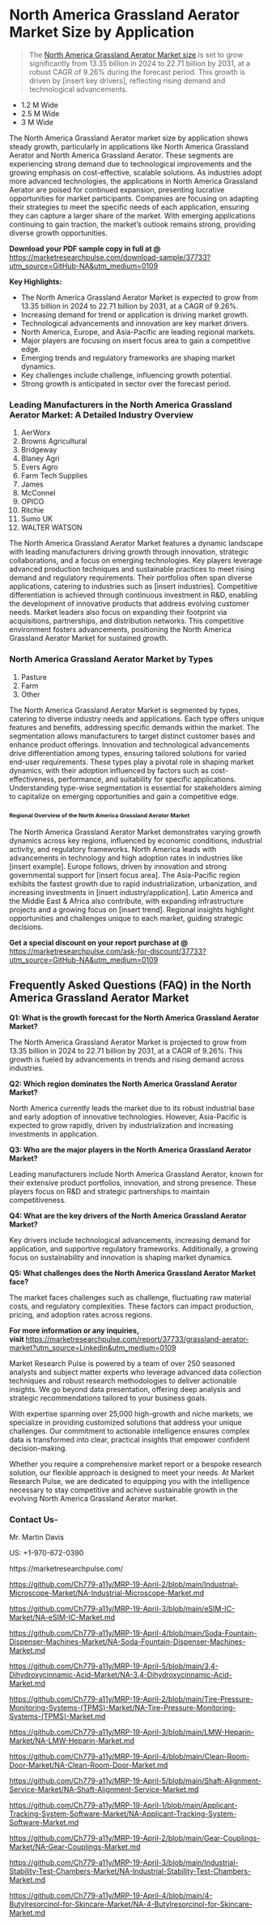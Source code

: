 <h1>North America Grassland Aerator Market&nbsp;Size by Application</h1><blockquote><p>The <a href="https://marketresearchpulse.com/download-sample/37733?utm_source=GitHub-NA&amp;utm_medium=0109">North America Grassland Aerator Market size</a> is set to grow significantly from 13.35 billion in 2024 to 22.71 billion by 2031, at a robust CAGR of 9.26% during the forecast period. This growth is driven by [insert key drivers], reflecting rising demand and technological advancements.</p></blockquote><ul><li>1.2 M Wide<li> 2.5 M Wide<li> 3 M Wide</li></ul><p>The North America Grassland Aerator market size by application shows steady growth, particularly in applications like North America Grassland Aerator and North America Grassland Aerator. These segments are experiencing strong demand due to technological improvements and the growing emphasis on cost-effective, scalable solutions. As industries adopt more advanced technologies, the applications in North America Grassland Aerator are poised for continued expansion, presenting lucrative opportunities for market participants. Companies are focusing on adapting their strategies to meet the specific needs of each application, ensuring they can capture a larger share of the market. With emerging applications continuing to gain traction, the market’s outlook remains strong, providing diverse growth opportunities.</p><p><strong>Download your PDF sample copy in full at @ </strong><a href="https://marketresearchpulse.com/download-sample/37733?utm_source=GitHub-NA&amp;utm_medium=0109">https://marketresearchpulse.com/download-sample/37733?utm_source=GitHub-NA&amp;utm_medium=0109</a></p><p><strong>Key Highlights: </strong></p><ul><li>The North America Grassland Aerator Market is expected to grow from 13.35 billion in 2024 to 22.71 billion by 2031, at a CAGR of 9.26%.</li><li>Increasing demand for trend or application is driving market growth.</li><li>Technological advancements and innovation are key market drivers.</li><li>North America, Europe, and Asia-Pacific are leading regional markets.</li><li>Major players are focusing on insert focus area to gain a competitive edge.</li><li>Emerging trends and regulatory frameworks are shaping market dynamics.</li><li>Key challenges include challenge, influencing growth potential.</li><li>Strong growth is anticipated in sector over the forecast period.</li></ul><h3>Leading Manufacturers in the North America Grassland Aerator Market: A Detailed Industry Overview</h3><ol><li>AerWorx</li><li>Browns Agricultural</li><li>Bridgeway</li><li>Blaney Agri</li><li>Evers Agro</li><li>Farm Tech Supplies</li><li>James</li><li>McConnel</li><li>OPICO</li><li>Ritchie</li><li>Sumo UK</li><li>WALTER WATSON</li></ol><div class="flex max-w-full flex-col flex-grow"><div class="min-h-8 text-message flex w-full flex-col items-end gap-2 whitespace-normal break-words [.text-message+&amp;]:mt-5" dir="auto" data-message-author-role="assistant" data-message-id="fd8432e4-4910-450d-b182-61b7bfb0a01f" data-message-model-slug="gpt-4o"><div class="flex w-full flex-col gap-1 empty:hidden first:pt-[3px]"><div class="markdown prose w-full break-words dark:prose-invert light"><p>The North America Grassland Aerator Market features a dynamic landscape with leading manufacturers driving growth through innovation, strategic collaborations, and a focus on emerging technologies. Key players leverage advanced production techniques and sustainable practices to meet rising demand and regulatory requirements. Their portfolios often span diverse applications, catering to industries such as [insert industries]. Competitive differentiation is achieved through continuous investment in R&amp;D, enabling the development of innovative products that address evolving customer needs. Market leaders also focus on expanding their footprint via acquisitions, partnerships, and distribution networks. This competitive environment fosters advancements, positioning the North America Grassland Aerator Market for sustained growth.</p></div></div></div></div><h3>North America Grassland Aerator Market by Types</h3><ol><li>Pasture<li> Farm<li> Other</li></ol><div class="flex max-w-full flex-col flex-grow"><div class="min-h-8 text-message flex w-full flex-col items-end gap-2 whitespace-normal break-words [.text-message+&amp;]:mt-5" dir="auto" data-message-author-role="assistant" data-message-id="084470be-0bb7-4664-bddf-5156b4f41249" data-message-model-slug="gpt-4o-mini"><div class="flex w-full flex-col gap-1 empty:hidden first:pt-[3px]"><div class="markdown prose w-full break-words dark:prose-invert light"><p>The North America Grassland Aerator Market is segmented by types, catering to diverse industry needs and applications. Each type offers unique features and benefits, addressing specific demands within the market. The segmentation allows manufacturers to target distinct customer bases and enhance product offerings. Innovation and technological advancements drive differentiation among types, ensuring tailored solutions for varied end-user requirements. These types play a pivotal role in shaping market dynamics, with their adoption influenced by factors such as cost-effectiveness, performance, and suitability for specific applications. Understanding type-wise segmentation is essential for stakeholders aiming to capitalize on emerging opportunities and gain a competitive edge.</p></div></div></div></div><h3><span style="font-size: 11px;">Regional Overview of the North America Grassland Aerator Market</span></h3><div class="flex max-w-full flex-col flex-grow"><div class="min-h-8 text-message flex w-full flex-col items-end gap-2 whitespace-normal break-words [.text-message+&amp;]:mt-5" dir="auto" data-message-author-role="assistant" data-message-id="e9038762-ce64-4e30-91c9-9bd413514231" data-message-model-slug="gpt-4o-mini"><div class="flex w-full flex-col gap-1 empty:hidden first:pt-[3px]"><div class="markdown prose w-full break-words dark:prose-invert light"><p>The North America Grassland Aerator Market demonstrates varying growth dynamics across key regions, influenced by economic conditions, industrial activity, and regulatory frameworks. North America leads with advancements in technology and high adoption rates in industries like [insert example]. Europe follows, driven by innovation and strong governmental support for [insert focus area]. The Asia-Pacific region exhibits the fastest growth due to rapid industrialization, urbanization, and increasing investments in [insert industry/application]. Latin America and the Middle East &amp; Africa also contribute, with expanding infrastructure projects and a growing focus on [insert trend]. Regional insights highlight opportunities and challenges unique to each market, guiding strategic decisions.</p></div></div></div></div><p><strong>Get a special discount on your report purchase at @ </strong><a href="https://marketresearchpulse.com/ask-for-discount/37733?utm_source=GitHub-NA&amp;utm_medium=0109">https://marketresearchpulse.com/ask-for-discount/37733?utm_source=GitHub-NA&amp;utm_medium=0109</a></p><h2>Frequently Asked Questions (FAQ) in the North America Grassland Aerator Market</h2><p><strong>Q1: What is the growth forecast for the North America Grassland Aerator Market?</strong></p><p>The North America Grassland Aerator Market is projected to grow from 13.35 billion in 2024 to 22.71 billion by 2031, at a CAGR of 9.26%. This growth is fueled by advancements in trends and rising demand across industries.</p><p><strong>Q2: Which region dominates the North America Grassland Aerator Market?</strong></p><p>North America currently leads the market due to its robust industrial base and early adoption of innovative technologies. However, Asia-Pacific is expected to grow rapidly, driven by industrialization and increasing investments in application.</p><p><strong>Q3: Who are the major players in the North America Grassland Aerator Market?</strong></p><p>Leading manufacturers include North America Grassland Aerator, known for their extensive product portfolios, innovation, and strong presence. These players focus on R&amp;D and strategic partnerships to maintain competitiveness.</p><p><strong>Q4: What are the key drivers of the North America Grassland Aerator Market?</strong></p><p>Key drivers include technological advancements, increasing demand for application, and supportive regulatory frameworks. Additionally, a growing focus on sustainability and innovation is shaping market dynamics.</p><p><strong>Q5: What challenges does the North America Grassland Aerator Market face?</strong></p><p>The market faces challenges such as challenge, fluctuating raw material costs, and regulatory complexities. These factors can impact production, pricing, and adoption rates across regions.</p><p><strong>For more information or any inquiries, visit&nbsp;</strong><a href="https://marketresearchpulse.com/report/37733/grassland-aerator-market?utm_source=Linkedin&utm_medium=0109">https://marketresearchpulse.com/report/37733/grassland-aerator-market?utm_source=Linkedin&utm_medium=0109</a></p><p>Market Research Pulse is powered by a team of over 250 seasoned analysts and subject matter experts who leverage advanced data collection techniques and robust research methodologies to deliver actionable insights. We go beyond data presentation, offering deep analysis and strategic recommendations tailored to your business goals.</p><p>With expertise spanning over 25,000 high-growth and niche markets, we specialize in providing customized solutions that address your unique challenges. Our commitment to actionable intelligence ensures complex data is transformed into clear, practical insights that empower confident decision-making.</p><p>Whether you require a comprehensive market report or a bespoke research solution, our flexible approach is designed to meet your needs. At Market Research Pulse, we are dedicated to equipping you with the intelligence necessary to stay competitive and achieve sustainable growth in the evolving North America Grassland Aerator market.</p><h3><strong>Contact Us-</strong></h3><p>Mr. Martin Davis</p><p>US: +1-970-672-0390</p><p>https://marketresearchpulse.com/</p><p><a href="https://github.com/Ch779-a11y/MRP-19-April-2/blob/main/Industrial-Microscope-Market/NA-Industrial-Microscope-Market.md">https://github.com/Ch779-a11y/MRP-19-April-2/blob/main/Industrial-Microscope-Market/NA-Industrial-Microscope-Market.md</a></p><p><a href="https://github.com/Ch779-a11y/MRP-19-April-3/blob/main/eSIM-IC-Market/NA-eSIM-IC-Market.md">https://github.com/Ch779-a11y/MRP-19-April-3/blob/main/eSIM-IC-Market/NA-eSIM-IC-Market.md</a></p><p><a href="https://github.com/Ch779-a11y/MRP-19-April-4/blob/main/Soda-Fountain-Dispenser-Machines-Market/NA-Soda-Fountain-Dispenser-Machines-Market.md">https://github.com/Ch779-a11y/MRP-19-April-4/blob/main/Soda-Fountain-Dispenser-Machines-Market/NA-Soda-Fountain-Dispenser-Machines-Market.md</a></p><p><a href="https://github.com/Ch779-a11y/MRP-19-April-5/blob/main/3,4-Dihydroxycinnamic-Acid-Market/NA-3,4-Dihydroxycinnamic-Acid-Market.md">https://github.com/Ch779-a11y/MRP-19-April-5/blob/main/3,4-Dihydroxycinnamic-Acid-Market/NA-3,4-Dihydroxycinnamic-Acid-Market.md</a></p><p><a href="https://github.com/Ch779-a11y/MRP-19-April-2/blob/main/Tire-Pressure-Monitoring-Systems-(TPMS)-Market/NA-Tire-Pressure-Monitoring-Systems-(TPMS)-Market.md">https://github.com/Ch779-a11y/MRP-19-April-2/blob/main/Tire-Pressure-Monitoring-Systems-(TPMS)-Market/NA-Tire-Pressure-Monitoring-Systems-(TPMS)-Market.md</a></p><p><a href="https://github.com/Ch779-a11y/MRP-19-April-3/blob/main/LMW-Heparin-Market/NA-LMW-Heparin-Market.md">https://github.com/Ch779-a11y/MRP-19-April-3/blob/main/LMW-Heparin-Market/NA-LMW-Heparin-Market.md</a></p><p><a href="https://github.com/Ch779-a11y/MRP-19-April-4/blob/main/Clean-Room-Door-Market/NA-Clean-Room-Door-Market.md">https://github.com/Ch779-a11y/MRP-19-April-4/blob/main/Clean-Room-Door-Market/NA-Clean-Room-Door-Market.md</a></p><p><a href="https://github.com/Ch779-a11y/MRP-19-April-5/blob/main/Shaft-Alignment-Service-Market/NA-Shaft-Alignment-Service-Market.md">https://github.com/Ch779-a11y/MRP-19-April-5/blob/main/Shaft-Alignment-Service-Market/NA-Shaft-Alignment-Service-Market.md</a></p><p><a href="https://github.com/Ch779-a11y/MRP-19-April-1/blob/main/Applicant-Tracking-System-Software-Market/NA-Applicant-Tracking-System-Software-Market.md">https://github.com/Ch779-a11y/MRP-19-April-1/blob/main/Applicant-Tracking-System-Software-Market/NA-Applicant-Tracking-System-Software-Market.md</a></p><p><a href="https://github.com/Ch779-a11y/MRP-19-April-2/blob/main/Gear-Couplings-Market/NA-Gear-Couplings-Market.md">https://github.com/Ch779-a11y/MRP-19-April-2/blob/main/Gear-Couplings-Market/NA-Gear-Couplings-Market.md</a></p><p><a href="https://github.com/Ch779-a11y/MRP-19-April-3/blob/main/Industrial-Stability-Test-Chambers-Market/NA-Industrial-Stability-Test-Chambers-Market.md">https://github.com/Ch779-a11y/MRP-19-April-3/blob/main/Industrial-Stability-Test-Chambers-Market/NA-Industrial-Stability-Test-Chambers-Market.md</a></p><p><a href="https://github.com/Ch779-a11y/MRP-19-April-4/blob/main/4-Butylresorcinol-for-Skincare-Market/NA-4-Butylresorcinol-for-Skincare-Market.md">https://github.com/Ch779-a11y/MRP-19-April-4/blob/main/4-Butylresorcinol-for-Skincare-Market/NA-4-Butylresorcinol-for-Skincare-Market.md</a></p>
